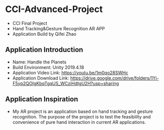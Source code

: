 # CCI-Advanced-Project
* CCI Final Project
* Hand Tracking&amp;Gesture Recognition AR APP
* Application Build by Qifei Zhao
## Application Introduction
* Name: Handle the Planets
* Build Environment: Unity 2019.4.18
* Application Video Link: https://youtu.be/1m0qo28SWHc
* Application Download Link: https://drive.google.com/drive/folders/1Yj-F5yp2QOIgKbqTgqUS_WCziHdtgU2H?usp=sharing

## Application Inspiration
* My AR project is an application based on hand tracking and gesture recognition. The purpose of the project is to test the feasibility and convenience of pure hand interaction in current AR applications.

